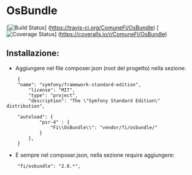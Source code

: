 OsBundle
=============
[![Build Status](https://travis-ci.org/ComuneFI/OsBundle.svg?branch=master)]
(https://travis-ci.org/ComuneFI/OsBundle) [![Coverage Status](https://img.shields.io/coveralls/ComuneFI/OsBundle.svg)] 
(https://coveralls.io/r/ComuneFI/OsBundle)

Installazione:
-------------

- Aggiungere nel file composer.json (root del progetto) nella sezione:
```
    {
    "name": "symfony/framework-standard-edition",
        "license": "MIT",
        "type": "project",
        "description": "The \"Symfony Standard Edition\" distribution",

    "autoload": {
            "psr-4" : {
                "Fi\\OsBundle\\": "vendor/fi/osbundle/"
            }
        },
    }    
```
- E sempre nel composer.json, nella sezione require aggiungere:
```
    "fi/osbundle": "2.0.*",
```
